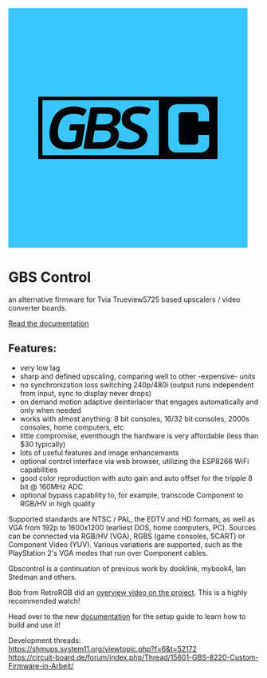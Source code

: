<div class="d-table col-12">
  <div class="col-2 d-table-cell v-align-middle">
    <img class="width-full avatar" src="./Images/GBS_CONTROL.png" alt="Logo" />
  </div>
  <div class="col-10 d-table-cell v-align-middle pl-4">
    <h1 class="text-normal lh-condensed">GBS Control</h1>
    <p class="h4 color-fg-muted text-normal mb-2">an alternative firmware for Tvia Trueview5725 based upscalers / video converter boards.</p>
    <a class="color-fg-muted text-small" href="https://ramapcsx2.github.io/gbs-control/">Read the documentation</a>
  </div>
</div>


 
## Features:
- very low lag
- sharp and defined upscaling, comparing well to other -expensive- units
- no synchronization loss switching 240p/480i (output runs independent from input, sync to display never drops)
- on demand motion adaptive deinterlacer that engages automatically and only when needed
- works with almost anything: 8 bit consoles, 16/32 bit consoles, 2000s consoles, home computers, etc
- little compromise, eventhough the hardware is very affordable (less than $30 typically)
- lots of useful features and image enhancements
- optional control interface via web browser, utilizing the ESP8266 WiFi capabilities
- good color reproduction with auto gain and auto offset for the tripple 8 bit @ 160MHz ADC
- optional bypass capability to, for example, transcode Component to RGB/HV in high quality
 
Supported standards are NTSC / PAL, the EDTV and HD formats, as well as VGA from 192p to 1600x1200 (earliest DOS, home computers, PC).
Sources can be connected via RGB/HV (VGA), RGBS (game consoles, SCART) or Component Video (YUV).
Various variations are supported, such as the PlayStation 2's VGA modes that run over Component cables.

Gbscontrol is a continuation of previous work by dooklink, mybook4, Ian Stedman and others.  

Bob from RetroRGB did an [overview video on the project](https://www.youtube.com/watch?v=fmfR0XI5czI). This is a highly recommended watch!   


Head over to the new [documentation](https://ramapcsx2.github.io/gbs-control/) for the setup guide to learn how to build and use it!  

Development threads:  
https://shmups.system11.org/viewtopic.php?f=6&t=52172   
https://circuit-board.de/forum/index.php/Thread/15601-GBS-8220-Custom-Firmware-in-Arbeit/   
